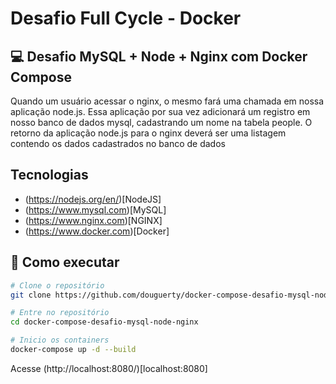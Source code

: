 # Desafio Full Cycle - Docker

## 💻 Desafio MySQL + Node + Nginx com Docker Compose
Quando um usuário acessar o nginx, o mesmo fará uma chamada em nossa aplicação node.js. Essa aplicação por sua vez adicionará um registro em nosso banco de dados mysql, cadastrando um nome na tabela people.
O retorno da aplicação node.js para o nginx deverá ser uma listagem contendo os dados cadastrados no banco de dados

## Tecnologias
- (https://nodejs.org/en/)[NodeJS]
- (https://www.mysql.com)[MySQL]
- (https://www.nginx.com)[NGINX]
- (https://www.docker.com)[Docker]

## 🚀 Como executar
```bash
# Clone o repositório
git clone https://github.com/douguerty/docker-compose-desafio-mysql-node-nginx.git

# Entre no repositório
cd docker-compose-desafio-mysql-node-nginx

# Inicio os containers
docker-compose up -d --build
```
Acesse (http://localhost:8080/)[localhost:8080]
